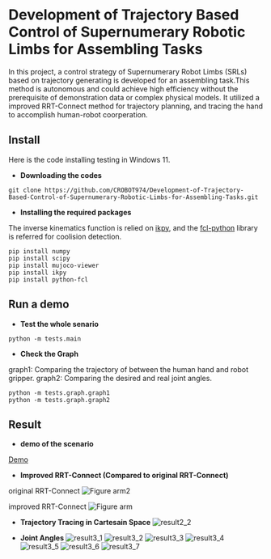 # Development of Trajectory Based Control of Supernumerary Robotic Limbs for Assembling Tasks
In this project, a control strategy of Supernumerary Robot Limbs (SRLs) based on trajectory generating is developed for an assembling task.This method is autonomous and could achieve high efficiency without the prerequisite of demonstration data or complex physical models. It utilized a improved RRT-Connect method for trajectory planning, and tracing the hand to accomplish human-robot coorperation.

## Install
Here is the code installing testing in Windows 11.

* **Downloading the codes**
```
git clone https://github.com/CROBOT974/Development-of-Trajectory-Based-Control-of-Supernumerary-Robotic-Limbs-for-Assembling-Tasks.git
```
* **Installing the required packages**

The inverse kinematics function is relied on [ikpy](https://github.com/Phylliade/ikpy), and the [fcl-python](https://github.com/BerkeleyAutomation/python-fcl/tree/master) library is referred for coolision detection. 
```
pip install numpy
pip install scipy
pip install mujoco-viewer
pip install ikpy
pip install python-fcl
```
## Run a demo
* **Test the whole senario**
```
python -m tests.main
```
* **Check the Graph**

graph1: Comparing the trajectory of between the human hand and robot gripper.
graph2: Comparing the desired and real joint angles.
```
python -m tests.graph.graph1
python -m tests.graph.graph2
```
## Result

* **demo of the scenario**

[Demo](https://youtube.com/shorts/IFuw9-X2uf0?feature=share)

* **Improved RRT-Connect (Compared to original RRT-Connect)**

original RRT-Connect
![Figure arm2](https://github.com/user-attachments/assets/6ed6fd0e-cb83-4843-b888-f402ee83af7e)

improved RRT-Connect
![Figure arm](https://github.com/user-attachments/assets/38d92fcc-a4ad-48d4-b6fb-85135a5a790f)


* **Trajectory Tracing in Cartesain Space**
![result2_2](https://github.com/user-attachments/assets/2a1de80d-a933-4b99-aba5-d6e8af96fff1)

* **Joint Angles**
![result3_1](https://github.com/user-attachments/assets/3a4da374-c752-4a05-8f25-b7b0b96e8b04)
![result3_2](https://github.com/user-attachments/assets/48a5910c-fb24-42af-aced-451fd3249a71)
![result3_3](https://github.com/user-attachments/assets/5011fc3b-86db-4e74-9ee9-01db9b3fcabd)
![result3_4](https://github.com/user-attachments/assets/0f8bbb84-97f8-4a60-9bb4-a16f1d6747b6)
![result3_5](https://github.com/user-attachments/assets/673914f8-f5f5-4a19-8504-7a8079dc7d76)
![result3_6](https://github.com/user-attachments/assets/7e2359c5-98ab-4c18-9d66-8b8c94c12682)
![result3_7](https://github.com/user-attachments/assets/40610326-0e10-46cb-84aa-061bc7b3ad37)



